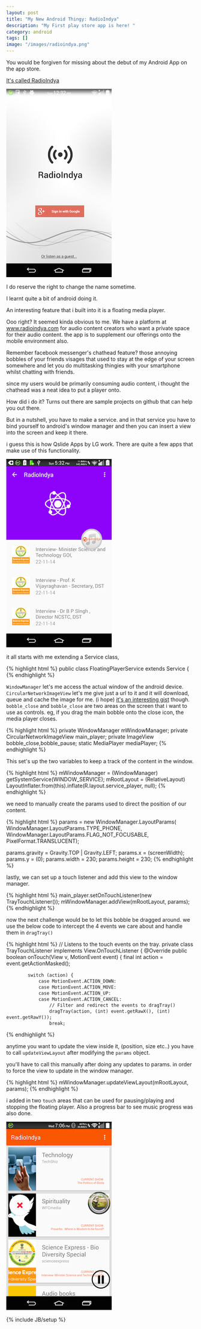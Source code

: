 ```yaml
---
layout: post
title: "My New Android Thingy: RadioIndya"
description: "My First play store app is here! "
category: android
tags: []
image: "/images/radioindya.png"
---
```



You would be forgiven for missing about the debut of my Android App on the app store. 

[It's called RadioIndya](https://play.google.com/store/apps/details?id=com.wingie.myradio)

![alt text](/images/app_1.png "What Grinds my Gears.")

I do reserve the right to change the name sometime.

I learnt quite a bit of android doing it.

An interesting feature that i built into it is a floating media player.

Ooo right? It seemed kinda obvious to me. We have a platform at www.radioindya.com for audio content creators who want a private space for their audio content. 
the app is to supplement our offerings onto the mobile environment also.

Remember facebook messenger's chathead feature? those annoying bobbles of your friends visages that used to stay at the edge of your screen somewhere and let you do multitasking thingies with your smartphone whilst chatting with friends.

since my users would be primarily consuming audio content, i thought the chathead was a neat idea to put a player onto.

How did i do it? Turns out there are sample projects on github that can help you out there.

But in a nutshell, you have to make a service. and in that service you have to bind yourself to android's window manager and then you can insert a view into the screen and keep it there.

i guess this is how Qslide Apps by LG work. There are quite a few apps that make use of this functionality.

![alt text](/images/app_2.png "What Grinds my Gears.")


it all starts with me extending a Service class,

{% highlight html %}
public class FloatingPlayerService extends Service {
{% endhighlight %}

`WindowManager` let's me access the actual window of the android device. 
`CircularNetworkImageView` let's me give just a url to it and it will download, queue and cache the image for me. (i hope) [it's an interesting gist](https://gist.github.com/bkurzius/99c945bd1bdcf6af8f99) though.
`bobble_close` and `bobble_close` are two areas on the screen that i want to use as controls.
eg, if you drag the main bobble onto the close icon, the media player closes.

{% highlight html %}
private WindowManager mWindowManager;
private CircularNetworkImageView main_player;
private ImageView bobble_close,bobble_pause;
static MediaPlayer mediaPlayer;
{% endhighlight %}

This set's up the two variables to keep a track of the content in the window.

{% highlight html %}
mWindowManager = (WindowManager) getSystemService(WINDOW_SERVICE);
mRootLayout = (RelativeLayout) LayoutInflater.from(this).inflate(R.layout.service_player, null);
{% endhighlight %}

we need to manually create the params used to direct the position of our content.

{% highlight html %}
params = new WindowManager.LayoutParams(
                WindowManager.LayoutParams.TYPE_PHONE,
                WindowManager.LayoutParams.FLAG_NOT_FOCUSABLE,
                PixelFormat.TRANSLUCENT);

params.gravity = Gravity.TOP | Gravity.LEFT;
params.x = (screenWidth);
params.y = (0);
params.width = 230;
params.height = 230;
{% endhighlight %}



lastly, we can set up a touch listener and add this view to the window manager.

{% highlight html %}
main_player.setOnTouchListener(new TrayTouchListener());
mWindowManager.addView(mRootLayout, params);
{% endhighlight %}

now the next challenge would be to let this bobble be dragged around. 
we use the below code to intercept the 4 events we care about and handle them in `dragTray()`

{% highlight html %}
 // Listens to the touch events on the tray.
    private class TrayTouchListener implements View.OnTouchListener {
        @Override
        public boolean onTouch(View v, MotionEvent event) {
            final int action = event.getActionMasked();

            switch (action) {
                case MotionEvent.ACTION_DOWN:
                case MotionEvent.ACTION_MOVE:
                case MotionEvent.ACTION_UP:
                case MotionEvent.ACTION_CANCEL:
                    // Filter and redirect the events to dragTray()
                    dragTray(action, (int) event.getRawX(), (int) event.getRawY());
                    break;
{% endhighlight %}

anytime you want to update the view inside it, (position, size etc..) you have to call `updateViewLayout` after modifying the `params` object.

you'll have to call this manually after doing any updates to params. in order to force the view to update in the window manager.

{% highlight html %}
mWindowManager.updateViewLayout(mRootLayout, params);
{% endhighlight %}

i added in two `touch` areas that can be used for pausing/playing and stopping the floating player.
Also a progress bar to see music progress was also done.

![alt text](/images/app_3.png "What Grinds my Gears.")

{% include JB/setup %}